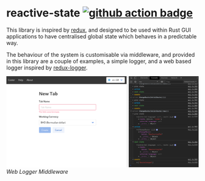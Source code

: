 # reactive-state [![github action badge](https://github.com/kellpossible/reactive-state/workflows/Rust/badge.svg)](https://github.com/kellpossible/reactive-state/actions?query=workflow%3ARust)

This library is inspired by [redux](https://redux.js.org/), and designed to be
used within Rust GUI applications to have centralised global state which behaves
in a predictable way.

The behaviour of the system is customisable via middleware, and provided in this
library are a couple of examples, a simple logger, and a web based logger
inspired by [redux-logger](https://github.com/LogRocket/redux-logger).

![web_logger](./screenshots/yew_state_20200601.png)
*Web Logger Middleware*